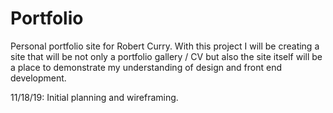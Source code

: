 # Portfolio
Personal portfolio site for Robert Curry. 
With this project I will be creating a site that will be not only a portfolio gallery / CV but also the site itself will be a place to demonstrate my understanding of design and front end development.

11/18/19: Initial planning and wireframing.

